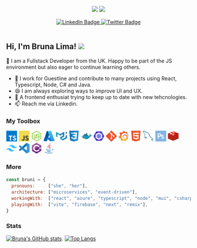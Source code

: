 <div id='header' align='center' style="margin-bottom: 16px">
  <img src="https://media.giphy.com/media/5ndklThG9vUUdTmgMn/giphy.gif" height="100px"/>
  <img src="https://media.giphy.com/media/2Rc2BC6AwdOncuw6Sf/giphy.gif" height="100px"/>
</div>
<div id="badges" align='center'>
 <a href="https://www.linkedin.com/in/bruna-lima-89b036a0/">
    <img src="https://img.shields.io/badge/LinkedIn-blue?style=for-the-badge&logo=linkedin&logoColor=white" alt="LinkedIn Badge"/>
  </a>
 <a href="https://www.linkedin.com/in/bruna-lima-89b036a0/">
    <img src="https://img.shields.io/badge/Twitter-pink?logo=twitter&logoColor=black&style=for-the-badge" alt="Twitter Badge"/>
  </a>
</div>
<div align="center">
  <img src="https://komarev.com/ghpvc/?username=missbruni&style=for-the-badge&color=ff69b4" alt=""/>
</h1>
</div>

<h2> Hi, I'm Bruna Lima! <img src="https://media.giphy.com/media/dSrV0Mltxj3cDCcovH/giphy.gif" width="40"></h2>

💬 I am a Fullstack Developer from the UK. Happy to be part of the JS environment but also eager to continue learning others.
</br>
- 🔭 I work for Guestline and contribute to many projects using React, Typescript, Node, C# and Java.
- 😄 I am always exploring ways to improve UI and UX. 
- 🌱 A frontend enthusiat trying to keep up to date with new tehcnologies.
- 📫 Reach me via Linkedin.

### My Toolbox

<div>
  <img src="https://raw.githubusercontent.com/devicons/devicon/1119b9f84c0290e0f0b38982099a2bd027a48bf1/icons/typescript/typescript-original.svg" width='30px'/>
  <img src="https://raw.githubusercontent.com/devicons/devicon/1119b9f84c0290e0f0b38982099a2bd027a48bf1/icons/javascript/javascript-original.svg" width='30px'/>
  <img src="https://raw.githubusercontent.com/devicons/devicon/1119b9f84c0290e0f0b38982099a2bd027a48bf1/icons/nodejs/nodejs-original.svg" width='30px'/>
  <img src="https://raw.githubusercontent.com/devicons/devicon/1119b9f84c0290e0f0b38982099a2bd027a48bf1/icons/azure/azure-original.svg" width='30px'/>
  <img src="https://raw.githubusercontent.com/devicons/devicon/1119b9f84c0290e0f0b38982099a2bd027a48bf1/icons/materialui/materialui-original.svg" width='30px'/>
  <img src="https://raw.githubusercontent.com/devicons/devicon/1119b9f84c0290e0f0b38982099a2bd027a48bf1/icons/css3/css3-original.svg" width='30px'/>
  <img src="https://raw.githubusercontent.com/devicons/devicon/1119b9f84c0290e0f0b38982099a2bd027a48bf1/icons/docker/docker-original.svg" width='30px'/>
  <img src="https://raw.githubusercontent.com/devicons/devicon/1119b9f84c0290e0f0b38982099a2bd027a48bf1/icons/eslint/eslint-original.svg" width='30px'/>
  <img src="https://raw.githubusercontent.com/devicons/devicon/1119b9f84c0290e0f0b38982099a2bd027a48bf1/icons/git/git-original.svg" width='30px'/>
  <img src="https://raw.githubusercontent.com/devicons/devicon/1119b9f84c0290e0f0b38982099a2bd027a48bf1/icons/grafana/grafana-original.svg" width='30px'/>
  <img src="https://raw.githubusercontent.com/devicons/devicon/1119b9f84c0290e0f0b38982099a2bd027a48bf1/icons/html5/html5-original.svg" width='30px'/>
  <img src="https://raw.githubusercontent.com/devicons/devicon/1119b9f84c0290e0f0b38982099a2bd027a48bf1/icons/mysql/mysql-original.svg" width='30px'/>
  <img src="https://raw.githubusercontent.com/devicons/devicon/1119b9f84c0290e0f0b38982099a2bd027a48bf1/icons/photoshop/photoshop-plain.svg" width='30px'/>
  <img src="https://raw.githubusercontent.com/devicons/devicon/1119b9f84c0290e0f0b38982099a2bd027a48bf1/icons/redis/redis-original.svg" width='30px'/>
  <img src="https://raw.githubusercontent.com/devicons/devicon/1119b9f84c0290e0f0b38982099a2bd027a48bf1/icons/tailwindcss/tailwindcss-plain.svg" width='30px'/>
  <img src="https://raw.githubusercontent.com/devicons/devicon/1119b9f84c0290e0f0b38982099a2bd027a48bf1/icons/vscode/vscode-original.svg" width='30px'/>     
  <img src="https://raw.githubusercontent.com/devicons/devicon/1119b9f84c0290e0f0b38982099a2bd027a48bf1/icons/csharp/csharp-original.svg" width='30px'/>     
  <img src="https://raw.githubusercontent.com/devicons/devicon/1119b9f84c0290e0f0b38982099a2bd027a48bf1/icons/java/java-original.svg" width='30px'/>     
</div>

### More

```javascript
const bruni = {
  pronouns:     ["she", "her"],
  architecture: ["microservices", "event-driven"],
  workingWith:  ["react", "azure", "typescript", "node", "mui", "csharp", "java"],
  playingWith:  ["vite", "firebase", "next", "remix"],
}
```

### Stats

[![Bruna's GitHub stats](https://github-readme-stats.vercel.app/api?username=missbruni&hide=stars&count_private=true&show_icons=true&border_radius=10)](https://github.com/anuraghazra/github-readme-stats).  [![Top Langs](https://github-readme-stats.vercel.app/api/top-langs/?username=missbruni&layout=compact&border_radius=10)](https://github.com/anuraghazra/github-readme-stats)

